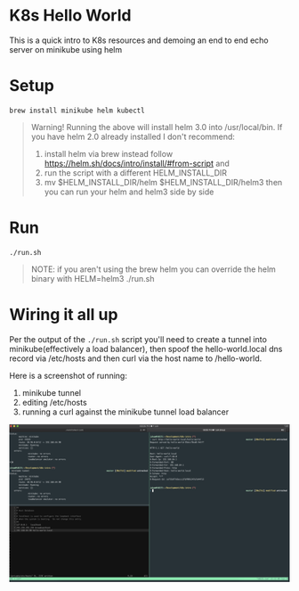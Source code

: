# K8s Hello World

This is a quick intro to K8s resources and demoing an end to end echo server on minikube using helm

# Setup

```
brew install minikube helm kubectl
```

> Warning! Running the above will install helm 3.0 into /usr/local/bin. If you have helm 2.0 already installed I don't recommend:
> 1. install helm via brew instead follow https://helm.sh/docs/intro/install/#from-script and 
> 2. run the script with a different HELM_INSTALL_DIR
> 3. mv $HELM_INSTALL_DIR/helm $HELM_INSTALL_DIR/helm3 
> then you can run your helm and helm3 side by side

# Run

```
./run.sh
```

> NOTE: if you aren't using the brew helm you can override the helm binary with HELM=helm3 ./run.sh

# Wiring it all up

Per the output of the `./run.sh` script you'll need to create a tunnel into minikube(effectively a load balancer), then spoof the hello-world.local dns record via /etc/hosts and then curl via the host name to /hello-world.

Here is a screenshot of running:
1. minikube tunnel
2. editing /etc/hosts
3. running a curl against the minikube tunnel load balancer

![sample](https://github.com/jshaw86/k8s-intro/blob/master/sample.png)
